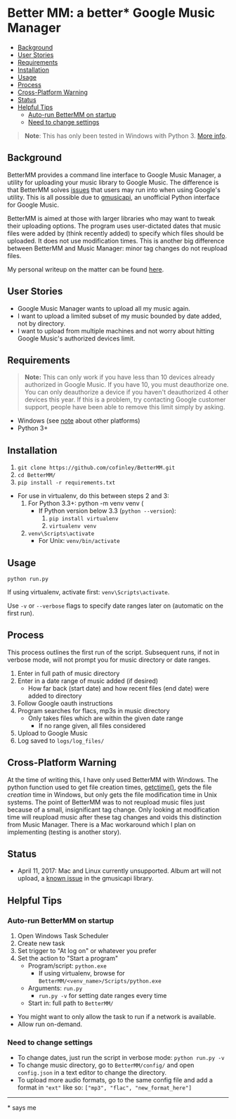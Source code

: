 # Better MM: a better* Google Music Manager

<!-- TOC -->

- [Background](#background)
- [User Stories](#user-stories)
- [Requirements](#requirements)
- [Installation](#installation)
- [Usage](#usage)
- [Process](#process)
- [Cross-Platform Warning](#cross-platform-warning)
- [Status](#status)
- [Helpful Tips](#helpful-tips)
	- [Auto-run BetterMM on startup](#auto-run-bettermm-on-startup)
	- [Need to change settings](#need-to-change-settings)

<!-- /TOC -->

> __Note__: This has only been tested in Windows with Python 3. [More info](#cross-platform-warning).

## Background

BetterMM provides a command line interface to Google Music Manager, a utility for uploading your music library to Google Music. The difference is that BetterMM solves [issues](#user-stories) that users may run into when using Google's utility. This is all possible due to [gmusicapi](https://github.com/simon-weber/gmusicapi), an unofficial Python interface for Google Music.

BetterMM is aimed at those with larger libraries who may want to tweak their uploading options. The program uses user-dictated dates that music files were added by (think recently added) to specify which files should be uploaded. It does not use modification times. This is another big difference between BetterMM and Music Manager: minor tag changes do not reupload files.

My personal writeup on the matter can be found [here](https://charcoalbin.com/posts/bettermm.html).

## User Stories

- Google Music Manager wants to upload all my music again.
- I want to upload a limited subset of my music bounded by date added, not by directory.
- I want to upload from multiple machines and not worry about hitting Google Music's authorized devices limit.

## Requirements

> __Note:__ This can only work if you have less than 10 devices already authorized in Google Music. If you have 10, you must deauthorize one. You can only deauthorize a device if you haven't deauthorized 4 other devices this year. If this is a problem, try contacting Google customer support, people have been able to remove this limit simply by asking.

- Windows (see [note](#cross-platform-warning) about other platforms)
- Python 3+

## Installation

1. `git clone https://github.com/cofinley/BetterMM.git`
2. `cd BetterMM/`
3. `pip install -r requirements.txt`

- For use in virtualenv, do this between steps 2 and 3:
    1. For Python 3.3+: python -m venv venv (
        - If Python version below 3.3 (`python --version`):
            1. `pip install virtualenv`
            2. `virtualenv venv`
    2. `venv\Scripts\activate`
        - For Unix: `venv/bin/activate`

## Usage

`python run.py`

If using virtualenv, activate first: `venv\Scripts\activate`.

Use `-v` or `--verbose` flags to specify date ranges later on (automatic on the first run).

## Process

This process outlines the first run of the script. Subsequent runs, if not in verbose mode, will not prompt you for music directory or date ranges.

1. Enter in full path of music directory
2. Enter in a date range of music added (if desired)
    - How far back (start date) and how recent files (end date) were added to directory
3. Follow Google oauth instructions
4. Program searches for flacs, mp3s in music directory
    - Only takes files which are within the given date range
        - If no range given, all files considered
5. Upload to Google Music
6. Log saved to `logs/log_files/`

## Cross-Platform Warning

At the time of writing this, I have only used BetterMM with Windows. The python function used to get file creation times, [getctime()](https://docs.python.org/3.3/library/os.path.html#os.path.getctime), gets the file _creation_ time in Windows, but only gets the file modification time in Unix systems. The point of BetterMM was to not reupload music files just because of a small, insignificant tag change. Only looking at modification time will reupload music after these tag changes and voids this distinction from Music Manager. There is a Mac workaround which I plan on implementing (testing is another story).

## Status

- April 11, 2017: Mac and Linux currently unsupported. Album art will not upload, a [known issue](https://github.com/simon-weber/gmusicapi/issues/242) in the gmusicapi library.

## Helpful Tips

### Auto-run BetterMM on startup

1. Open Windows Task Scheduler
2. Create new task
3. Set trigger to "At log on" or whatever you prefer
4. Set the action to "Start a program"
    - Program/script: `python.exe`
        - If using virtualenv, browse for `BetterMM/<venv_name>/Scripts/python.exe`
    - Arguments: `run.py`
        - `run.py -v` for setting date ranges every time
    - Start in: full path to `BetterMM/`

- You might want to only allow the task to run if a network is available.
- Allow run on-demand.

### Need to change settings

- To change dates, just run the script in verbose mode: `python run.py -v`
- To change music directory, go to `BetterMM/config/` and open `config.json` in a text editor to change the directory.
- To upload more audio formats, go to the same config file and add a format in `"ext"` like so: `["mp3", "flac", "new_format_here"]`

---

\* says me
